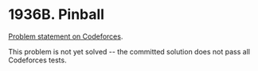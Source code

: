 # 1936B. Pinball

[Problem statement on Codeforces](https://codeforces.com/problemset/problem/1936/B?locale=en).

This problem is not yet solved -- the committed solution does not pass all Codeforces tests.